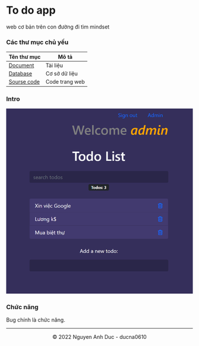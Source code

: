 # To do app
web cơ bản trên con đường đi tìm mindset
### Các thư mục chủ yếu

| Tên thư mục | Mô tả |
| ---- | ---- |
| [Document](./document) | Tài liệu |
| [Database](./database) | Cơ sở dữ liệu |
| [Sourse code](./source) | Code trang web |


### Intro
![intro-to-do-app](./intro-to-do-app.png)

### Chức năng

Bug chính là chức năng.


---
 <div align="center">
  &copy; 2022 Nguyen Anh Duc - ducna0610
</div>